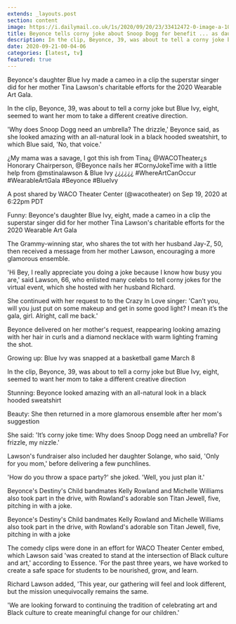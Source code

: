 ```yaml
---
extends: _layouts.post
section: content
image: https://i.dailymail.co.uk/1s/2020/09/20/23/33412472-0-image-a-10_1600642750147.jpg 
title: Beyonce tells corny joke about Snoop Dogg for benefit ... as daughter Blue Ivy seems embarrassed 
description: In the clip, Beyonce, 39, was about to tell a corny joke but Blue Ivy, eight, seemed to want her mom to take a different creative direction. 
date: 2020-09-21-00-04-06 
categories: [latest, tv] 
featured: true 
--- 
```

Beyonce's daughter Blue Ivy made a cameo in a clip the superstar singer did for her mother Tina Lawson's charitable efforts for the 2020 Wearable Art Gala.

In the clip, Beyonce, 39, was about to tell a corny joke but Blue Ivy, eight, seemed to want her mom to take a different creative direction.

'Why does Snoop Dogg need an umbrella? The drizzle,' Beyonce said, as she looked amazing with an all-natural look in a black hooded sweatshirt, to which Blue said, 'No, that voice.'

 ¿My mama was a savage, I got this ish from Tina¿ @WACOTheater¿s Honorary Chairperson, @Beyonce nails her #CornyJokeTime with a little help from @mstinalawson & Blue Ivy ¿¿¿¿¿¿ #WhereArtCanOccur #WearableArtGala #Beyonce #BlueIvy

A post shared by  WACO Theater Center (@wacotheater) on Sep 19, 2020 at 6:22pm PDT

Funny: Beyonce's daughter Blue Ivy, eight, made a cameo in a clip the superstar singer did for her mother Tina Lawson's charitable efforts for the 2020 Wearable Art Gala

The Grammy-winning star, who shares the tot with her husband Jay-Z, 50, then received a message from her mother Lawson, encouraging a more glamorous ensemble.

'Hi Bey, I really appreciate you doing a joke because I know how busy you are,' said Lawson, 66, who enlisted many celebs to tell corny jokes for the virtual event, which she hosted with her husband Richard.

She continued with her request to to the Crazy In Love singer: 'Can’t you, will you just put on some makeup and get in some good light? I mean it’s the gala, girl. Alright, call me back.'

Beyonce delivered on her mother's request, reappearing looking amazing with her hair in curls and a diamond necklace with warm lighting framing the shot.

Growing up: Blue Ivy was snapped at a basketball game March 8

In the clip, Beyonce, 39, was about to tell a corny joke but Blue Ivy, eight, seemed to want her mom to take a different creative direction 

Stunning: Beyonce looked amazing with an all-natural look in a black hooded sweatshirt

Beauty: She then returned in a more glamorous ensemble after her mom's suggestion

She said: 'It’s corny joke time: Why does Snoop Dogg need an umbrella? For frizzle, my nizzle.'

Lawson's fundraiser also included her daughter Solange, who said, 'Only for you mom,' before delivering a few punchlines.

'How do you throw a space party?' she joked. 'Well, you just plan it.'

Beyonce's Destiny's Child bandmates Kelly Rowland and Michelle Williams also took part in the drive, with Rowland's adorable son Titan Jewell, five, pitching in with a joke.



Beyonce's Destiny's Child bandmates Kelly Rowland and Michelle Williams also took part in the drive, with Rowland's adorable son Titan Jewell, five, pitching in with a joke 

The comedy clips were done in an effort for WACO Theater Center embed, which Lawson said 'was created to stand at the intersection of Black culture and art,' according to Essence. 'For the past three years, we have worked to create a safe space for students to be nourished, grow, and learn.

Richard Lawson added, 'This year, our gathering will feel and look different, but the mission unequivocally remains the same. 

'We are looking forward to continuing the tradition of celebrating art and Black culture to create meaningful change for our children.'

